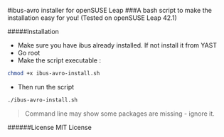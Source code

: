 #ibus-avro installer for openSUSE Leap
###A bash script to make the installation easy for you! (Tested on openSUSE Leap 42.1)

#####Installation
* Make sure you have ibus already installed. If not install it from YAST
* Go root
* Make the script executable :

```bash
chmod +x ibus-avro-install.sh
```

* Then run the script

```bash
./ibus-avro-install.sh
```
> Command line may show some packages are missing - ignore it.

######License 
MIT License
